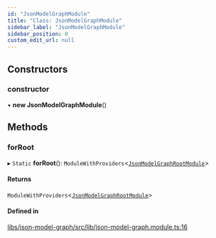 ```yaml
---
id: "JsonModelGraphModule"
title: "Class: JsonModelGraphModule"
sidebar_label: "JsonModelGraphModule"
sidebar_position: 0
custom_edit_url: null
---
```


## Constructors

### constructor

• **new JsonModelGraphModule**()

## Methods

### forRoot

▸ `Static` **forRoot**(): `ModuleWithProviders`<[`JsonModelGraphRootModule`](JsonModelGraphRootModule)\>

#### Returns

`ModuleWithProviders`<[`JsonModelGraphRootModule`](JsonModelGraphRootModule)\>

#### Defined in

[libs/json-model-graph/src/lib/json-model-graph.module.ts:16](https://github.com/cognizone/ng-cognizone/blob/861cbad/libs/json-model-graph/src/lib/json-model-graph.module.ts#L16)
